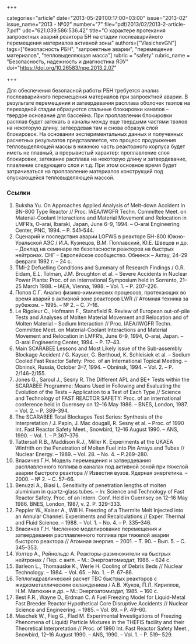 +++

categories="article"
date="2013-05-29T00:17:00+03:00"
issue="2013-02"
issue_name="2013 - №02"
number="7"
file="pdf/2013/02/2013-2-article-7.pdf"
udc="621.039.586:536.42"
title="О характере протекания запроектных аварий реактора БН на стадии послеаварийного перемещения материалов активной зоны"
authors=["VlasichevGN"]
tags=["безопасность РБН", "запроектные аварии", "перемещение материалов", "тепловыделяющая масса"]
rubric = "safety"
rubric_name = "Безопасность, надежность и диагностика ЯЭУ"
doi="https://doi.org/10.26583/npe.2013.2.07"

+++

Для обеспечения безопасной работы РБН требуется анализ послеаварийного перемещения материалов при запроектной аварии. В результате перемещения и затвердевания расплава оболочек твэлов на переходной стадии образуются стальные блокировки каналов – твердое основание для бассейна. При проплавлении блокировки расплав будет затекать в каналы между еще твердыми частями твэлов на некоторую длину, затвердевая там и снова образуя слой блокировок. На основании экспериментальных данных и полученных расчетных результатов представляется, что процесс продвижения тепловыделяющей массы в нижнюю часть реакторного корпуса будет иметь не плавный, а прерывистый характер: проплавление слоя блокировки, затекание расплава на некоторую длину и затвердевание, плавление следующего слоя и т.д. При этом основное время будет затрачиваться на проплавление материалов конструкций под опускающейся тепловыделяющей массой.

### Ссылки

1. Buksha Yu. On Approaches Applied Analysis of Melt-down Accident in BN-800 Type Reactor // Proc. IAEA/IWGFR Techn. Committee Meet. on Material-Coolant Interactions and Material Movement and Relocation in LMFR’s, O-arai, Ibaraki, Japan, June 6–9, 1994. – O-arai Engineering Center, PNC, 1994. – P. 541–544.
2. Сценарий и последствия аварии LOFWS в реакторе БН-800 Южно-Уральской АЭС / И.А. Кузнецов, В.М. Поплавский, Ю.Е. Швецов и др. – Доклад на семинаре по безопасности реакторов на быстрых нейтронах. СНГ – Европейское сообщество. Обнинск – Актау, 24–29 февраля 1992 г. – 24 с.
3. TMI-2 Defuelling Conditions and Summary of Research Findings / G.R. Eidam, E.L. Tolman, J.M. Broughton et al. – Severe Accidents in Nuclear Power Plants: Proc. of an international Symposium held in Sorrento, 21–25 March 1988. – IAEA, Vienna, 1988. – Vol. 1. – P. 207–226.
4. Попов С.Г. Анализ физико-химических процессов, протекающих во время аварий в активной зоне реакторов LWR // Атомная техника за рубежом. – 1995. – № 2. – С. 7–16.
5. Le Rigoleur C., Hofmann F., Stansfield R. Review of European out-of-pile Tests and Analyses of Molten Material Movement and Relocation and of Molten Material – Sodium Interaction // Proc. IAEA/IWGFR Techn. Committee Meet. on Material-Coolant Interactions and Material Movement and Relocation in LMFR’s, June 6–9, 1994, O-arai, Japan. – O-arai Engineering Center, 1994. – P. 17–43.
6. Main SCARABEE Lessons and Most Likely Issue of the Sub-assembly Blockage Accident / G. Kayser, G. Berthoud, K. Schleisiek et al. – Sodium Cooled Fast Reactor Safety: Proc. of an International Topical Meeting. – Obninsk, Russia, October 3–7, 1994. – Obninsk, 1994. – Vol. 2. – P. 2/146–2/155.
7. Jones G., Saroul J., Sesny R. The Different APL and BE+ Tests within the SCARABEE Programme: Means Used in Following and Evaluating the Evolution of the Tests – Application to a Test of Each Type // Science and Technology of FAST REACTOR SAFETY: Proc. of an international conference held in Guernsey on 12–16 May 1986. – BNES, London, 1987. – Vol. 2. – P. 389–394.
8. The SCARABEE Total Blockages Test Series: Synthesis of the Interpretation / J. Papin, J. Mac dougall, R. Sesny et al. – Proc. of 1990 Int. Fast Reactor Safety Meet., Snowbird, 12–16 August 1990. – ANS, 1990. – Vol. 1. – P.367–376.
9. Tattersall R.B., Maddison R.J., Miller K. Experiments at the UKAEA Winfrith on the Penetration of Molten Fuel into Pin Arrays and Tubes // Nuclear Energy. – 1989. – Vol. 28. – No. 4. – P.269–280.
10. Власичев Г.Н. Модель перемещения и затвердевания расплавленного топлива в каналах под активной зоной при тяжелой аварии быстрого реактора // Известия вузов. Ядерная энергетика. – 2000. – № 2. – С. 57–66.
11. Benuzzi A., Biasi L. Sensitivity of penetration lengths of molten aluminium in quartz–glass tubes. – In: Science and Technology of Fast Reactor Safety. Proc. of an Intern. Conf. Held in Guernsey on 12–16 May 1986. BNES, London, 1987, v. 2. P. 329–333.
12. Peppler W., Kaiser A., Will H. Freezing of a Thermite Melt Injected into an Annular Channel. Experiments and Recalculations // Exper. Thermal and Fluid Science. – 1988. – Vol. 1. – No. 4. – P. 335–346.
13. Власичев Г.Н. Численное моделирование перемещения и затвердевания расплавленного топлива при тяжелой аварии быстрого реактора // Атомная энергия. – 2001. – Т. 90. – Вып. 5. – С. 345–353.
14. Уолтер А., Рейнольдс А. Реакторы-размножители на быстрых нейтронах / Пер. с англ. – М.: Энергоатомиздат, 1986. – 624 с.
15. Barleon L., Thomauske K., Werle H. Cooling of Debris Beds // Nuclear Technology. – 1984. – Vol. 65. – No. 1. – P. 67–86.
16. Теплогидравлический расчет ТВС быстрых реакторов с жидкометаллическим охлаждением / А.В. Жуков, П.Л. Кириллов, Н.М. Матюхин и др. – М.: Энергоатомиздат, 1985. – 160 с.
17. Best F.R., Wayne D., Erdman C. A Fuel Freezing Model for Liquid-Metal Fast Breeder Reactor Hypothetical Core Disruptive Accidents // Nuclear Science and Engineering. – 1985. – Vol. 89. – P. 49–60.
18. Maschek W., Fieg G., Flad M. Experimental Investigations of Freezing Phenomena of Liquid/ Particle Mixtures in the THEFIS facility and their Theoretical Interpretation // Proc. of 1990 Int. Fast Reactor Safety Meet., Snowbird, 12–16 August 1990. – ANS, 1990. – Vol. 1. – P. 519– 529.